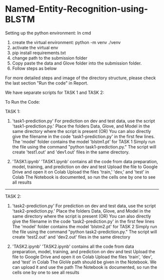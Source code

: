 # Named-Entity-Recognition-using-BLSTM


Setting up the python environment:
In cmd
1. create the virtual environment: python -m venv ./venv
2. activate the virtual env
3. pip install requirements.txt
4. change path to the submission folder
5. Copy paste the data and Glove folder into the submission folder.
6. Follow steps as below

For more detailed steps and image of the directory structure, please check the last section "Run the code" in Report.

We have separate scripts for TASK 1 and TASK 2:

To Run the Code:

TASK 1:

1) 'task1-prediction.py'
For prediction on dev and test data, use the script 'task1-prediction.py.'
Place the folders Data, Glove, and Model in the same directory where the script is present  (OR) You can also directly give the filename in the code 'task1-prediction.py' in the first few lines.
The 'model' folder contains the model 'blstm1.pt' for TASK 1
Simply run the file using the command "python task1-prediction.py."
The script will create 'test1.out' and 'dev1.out' files in the same directory.


2) 'TASK1.ipynb'
'TASK1.ipynb' contains all the code from data preparation, model, training, and prediction on dev and test
Upload the file to Google Drive and open it on Colab
Upload the files 'train,' 'dev,' and 'test' in Colab
The Notebook is documented, so run the cells one by one to see all results


--------------------------------------------------------------------------------------------------------------------------------------------------------------------------------------------
TASK 2:

1) 'task2-prediction.py'
For prediction on dev and test data, use the script 'task2-prediction.py.'
Place the folders Data, Glove, and Model in the same directory where the script is present (OR) You can also directly give the filename in the code 'task2-prediction.py' in the first few lines
The 'model' folder contains the model 'blstm2.pt' for TASK 2
Simply run the file using the command "python task2-prediction.py."
The script will create 'test2.out' and 'dev2.out' files in the same directory


2) 'TASK2.ipynb'
'TASK2.ipynb' contains all the code from data preparation, model, training, and prediction on dev and test
Upload the file to Google Drive and open it on Colab
Upload the files 'train', 'dev', and 'test' in Colab
The GloVe path should be given in the Notebook. We can upload it and use the path
The Notebook is documented, so run the cells one by one to see all results

